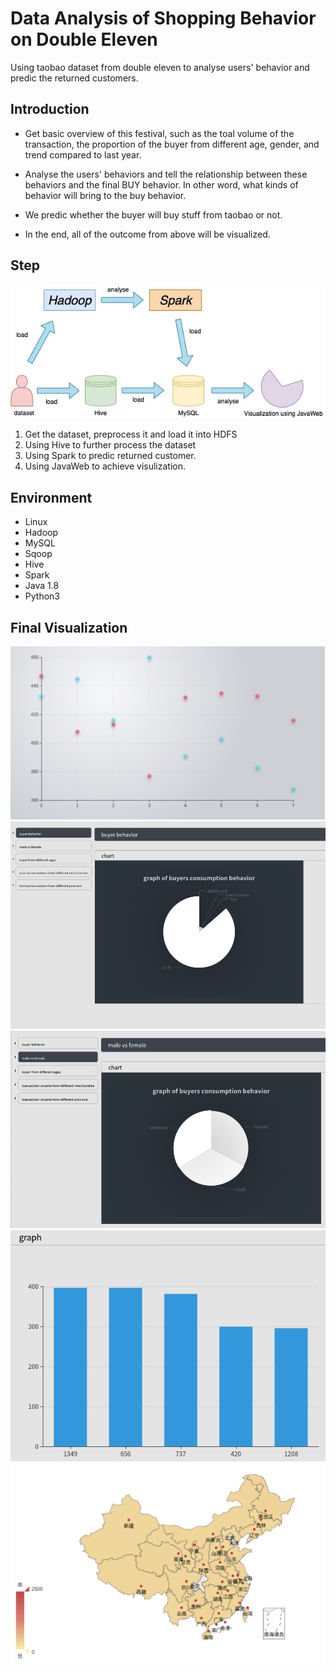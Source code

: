 # Data Analysis of Shopping Behavior on Double Eleven

Using taobao dataset from double eleven to analyse users' behavior and predic the returned customers.


## Introduction

+ Get basic overview of this festival, such as the toal volume of the transaction, the proportion of the buyer from different age, gender, and trend compared to last year. 

+ Analyse the users' behaviors and tell the relationship between these behaviors and the final BUY behavior. In other word, what kinds of behavior will bring to the buy behavior.

+ We predic whether the buyer will buy stuff from taobao or not.

+ In the end, all of the outcome from above will be visualized.

## Step

![image](https://github.com/ACFightOn/CSCI596-Final-Project/blob/main/Schema.jpg)

1. Get the dataset, preprocess it and load it into HDFS
2. Using Hive to further process the dataset
3. Using Spark to predic returned customer.
4. Using JavaWeb to achieve visulization.

## Environment
+ Linux
+ Hadoop
+ MySQL
+ Sqoop
+ Hive
+ Spark
+ Java 1.8
+ Python3

## Final Visualization
![image](https://github.com/ACFightOn/CSCI596-Final-Project/blob/main/age.PNG)
![image](https://github.com/ACFightOn/CSCI596-Final-Project/blob/main/buyier.PNG)
![image](https://github.com/ACFightOn/CSCI596-Final-Project/blob/main/vs.PNG)
![image](https://github.com/ACFightOn/CSCI596-Final-Project/blob/main/goods.PNG)
![image](https://github.com/ACFightOn/CSCI596-Final-Project/blob/main/province.PNG)
